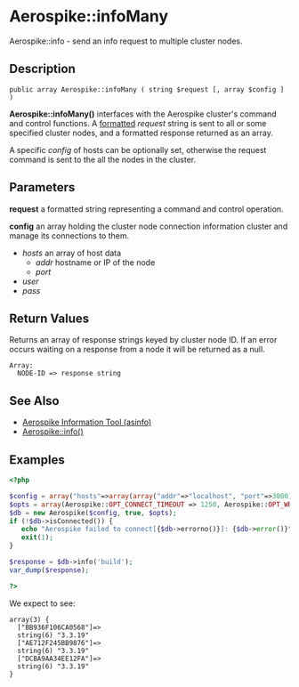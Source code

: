 
# Aerospike::infoMany

Aerospike::info - send an info request to multiple cluster nodes.

## Description

```
public array Aerospike::infoMany ( string $request [, array $config ] )

```

**Aerospike::infoMany()** interfaces with the Aerospike cluster's command and
control functions.  A [formatted](http://www.aerospike.com/docs/tools/asinfo/)
*request* string is sent to all or some specified cluster nodes, and a
formatted response returned as an array.

A specific *config* of hosts can be optionally set, otherwise the request
command is sent to the all the nodes in the cluster.

## Parameters

**request** a formatted string representing a command and control operation.

**config** an array holding the cluster node connection information
cluster and manage its connections to them.

- *hosts* an array of host data
  - *addr* hostname or IP of the node
  - *port*
- *user*
- *pass*

## Return Values

Returns an array of response strings keyed by cluster node ID. If an error
occurs waiting on a response from a node it will be returned as a null.
```
Array:
  NODE-ID => response string
```

## See Also

- [Aerospike Information Tool (asinfo)](http://www.aerospike.com/docs/tools/asinfo/)
- [Aerospike::info()](aerospike_info.md)

## Examples

```php
<?php

$config = array("hosts"=>array(array("addr"=>"localhost", "port"=>3000)));
$opts = array(Aerospike::OPT_CONNECT_TIMEOUT => 1250, Aerospike::OPT_WRITE_TIMEOUT => 1500);
$db = new Aerospike($config, true, $opts);
if (!$db->isConnected()) {
   echo "Aerospike failed to connect[{$db->errorno()}]: {$db->error()}\n";
   exit(1);
}

$response = $db->info('build');
var_dump($response);

?>
```

We expect to see:

```
array(3) {
  ["BB936F106CA0568"]=>
  string(6) "3.3.19"
  ["AE712F245BB9876"]=>
  string(6) "3.3.19"
  ["DCBA9AA34EE12FA"]=>
  string(6) "3.3.19"
}
```

